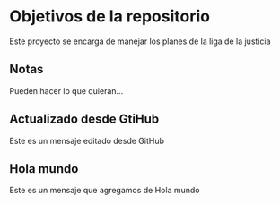 # Objetivos de la repositorio

Este proyecto se encarga de manejar los planes de la liga de la justicia


## Notas
Pueden hacer lo que quieran...

## Actualizado desde GtiHub
Este es un mensaje editado desde GitHub

## Hola mundo
Este es un mensaje que agregamos de Hola mundo
